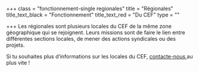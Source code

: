 +++
class = "fonctionnement-single regionales"
title = "Régionales"
title_text_black = "Fonctionnement"
title_text_red = "Du CEF"
type = ""

+++
Les régionales sont plusieurs locales du CEF de la même zone géographique qui se rejoignent. Leurs missions sont de faire le lien entre différentes sections locales, de mener des actions syndicales ou des projets.

Si tu souhaites plus d’informations sur les locales du CEF, [contacte-nous ](/contact/)au plus vite ! 